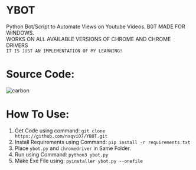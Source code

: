 # YBOT
Python Bot/Script to Automate Views on Youtube Videos.
B0T MADE FOR WINDOWS.\
WORKS ON ALL AVAILABLE VERSIONS OF CHROME AND CHROME DRIVERS\
`IT IS JUST AN IMPLEMENTATION OF MY LEARNING!`

# Source Code:
![carbon](https://user-images.githubusercontent.com/79792270/154214225-129fa93e-86a5-499a-97f5-befee056fa7c.png)

# How To Use:
1. Get Code using command: `git clone https://github.com/naqviO7/YBOT.git`
2. Install Requirements using Command: `pip install -r requirements.txt`
3. Place `ybot.py` and `chromedriver` in Same Folder.
4. Run using Command: `python3 ybot.py` 
5. Make Exe File using: `pyinstaller ybot.py --onefile`

